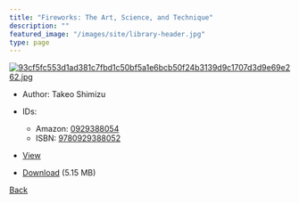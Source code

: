 ```yaml
---
title: "Fireworks: The Art, Science, and Technique"
description: ""
featured_image: "/images/site/library-header.jpg"
type: page
---
```


<a href="https://drive.google.com/uc?export=view&id=18_MaTyXmgpF-7GowCh73leMJeZgpciaB" target="_blank">![93cf5fc553d1ad381c7fbd1c50bf5a1e6bcb50f24b3139d9c1707d3d9e69e262.jpg](https://drive.google.com/uc?export=view&id=1s4vXzFifbdb31muE8fABMADXsccBrCGg)</a>
* Author: Takeo Shimizu
* IDs:
  * Amazon: <a href="https://www.amazon.com/dp/0929388054" target="_blank">0929388054</a>
  * ISBN: <a href="https://www.worldcat.org/isbn/9780929388052" target="_blank">9780929388052</a>
* <a href="https://drive.google.com/uc?export=view&id=18_MaTyXmgpF-7GowCh73leMJeZgpciaB" target="_blank">View</a>

* [Download](https://drive.google.com/uc?export=download&id=18_MaTyXmgpF-7GowCh73leMJeZgpciaB) (5.15 MB)

[Back](/library/)
